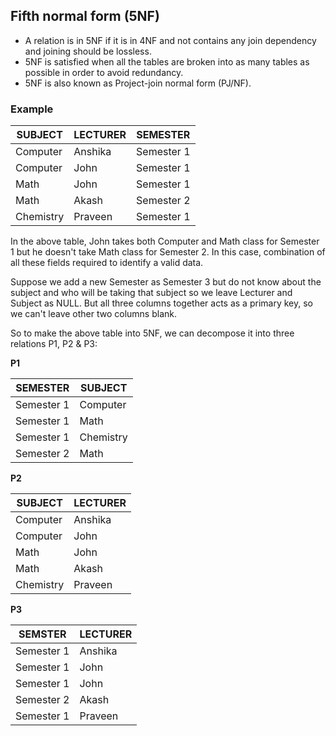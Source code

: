 ## Fifth normal form (5NF)

- A relation is in 5NF if it is in 4NF and not contains any join dependency and joining should be lossless.
- 5NF is satisfied when all the tables are broken into as many tables as possible in order to avoid redundancy.
- 5NF is also known as Project-join normal form (PJ/NF).

### Example

| SUBJECT   | LECTURER | SEMESTER   |
| --------- | -------- | ---------- |
| Computer  | Anshika  | Semester 1 |
| Computer  | John     | Semester 1 |
| Math      | John     | Semester 1 |
| Math      | Akash    | Semester 2 |
| Chemistry | Praveen  | Semester 1 |

In the above table, John takes both Computer and Math class for Semester 1 but he doesn't take Math class for Semester 2. In this case, combination of all these fields required to identify a valid data.

Suppose we add a new Semester as Semester 3 but do not know about the subject and who will be taking that subject so we leave Lecturer and Subject as NULL. But all three columns together acts as a primary key, so we can't leave other two columns blank.

So to make the above table into 5NF, we can decompose it into three relations P1, P2 & P3:

**P1**

| SEMESTER   | SUBJECT   |
| ---------- | --------- |
| Semester 1 | Computer  |
| Semester 1 | Math      |
| Semester 1 | Chemistry |
| Semester 2 | Math      |

**P2**

| SUBJECT   | LECTURER |
| --------- | -------- |
| Computer  | Anshika  |
| Computer  | John     |
| Math      | John     |
| Math      | Akash    |
| Chemistry | Praveen  |

**P3**

| SEMSTER    | LECTURER |
| ---------- | -------- |
| Semester 1 | Anshika  |
| Semester 1 | John     |
| Semester 1 | John     |
| Semester 2 | Akash    |
| Semester 1 | Praveen  |
